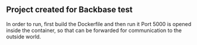 ## Project created for Backbase test

In order to run, first build the Dockerfile and then run it 
Port 5000 is opened inside the container, so that can be forwarded for communication to the outside world.
